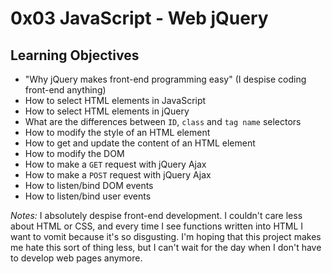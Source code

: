 # 0x03 JavaScript - Web jQuery


## Learning Objectives

* "Why jQuery makes front-end programming easy" (I despise coding front-end anything)
* How to select HTML elements in JavaScript
* How to select HTML elements in jQuery
* What are the differences between `ID`, `class` and `tag name` selectors
* How to modify the style of an HTML element
* How to get and update the content of an HTML element
* How to modify the DOM
* How to make a `GET` request with jQuery Ajax
* How to make a `POST` request with jQuery Ajax
* How to listen/bind DOM events
* How to listen/bind user events


*Notes:* I absolutely despise front-end development. I couldn't care less about HTML or CSS, 
and every time I see functions written into HTML I want to vomit because it's so disgusting.
I'm hoping that this project makes me hate this sort of thing less, but I can't wait for the
day when I don't have to develop web pages anymore.
